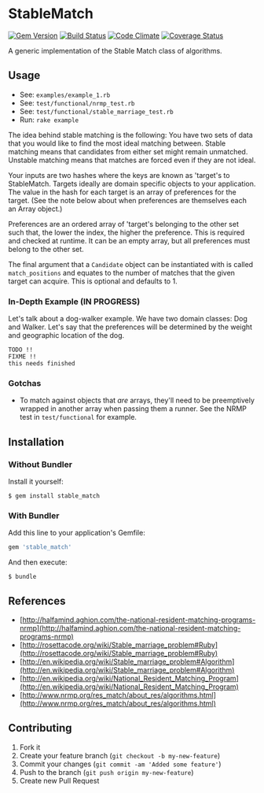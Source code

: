# StableMatch

[![Gem Version](https://badge.fury.io/rb/stable_match.png)](http://badge.fury.io/rb/stable_match)
[![Build Status](https://travis-ci.org/cookrn/stable_match.png?branch=master)](https://travis-ci.org/cookrn/stable_match)
[![Code Climate](https://codeclimate.com/github/cookrn/stable_match.png)](https://codeclimate.com/github/cookrn/stable_match)
[![Coverage Status](https://coveralls.io/repos/cookrn/stable_match/badge.png)](https://coveralls.io/r/cookrn/stable_match)

A generic implementation of the Stable Match class of algorithms.

## Usage

* See: `examples/example_1.rb`
* See: `test/functional/nrmp_test.rb`
* See: `test/functional/stable_marriage_test.rb`
* Run: `rake example`

The idea behind stable matching is the following: You have two sets of
data that you would like to find the most ideal matching between. Stable
matching means that candidates from either set might remain unmatched.
Unstable matching means that matches are forced even if they are not
ideal.

Your inputs are two hashes where the keys are known as 'target's to
StableMatch. Targets ideally are domain specific objects to your
application. The value in the hash for each target is an array of
preferences for the target. (See the note below about when preferences
are themselves each an Array object.)

Preferences are an ordered array of 'target's belonging to the other set
such that, the lower the index, the higher the preference. This is required
and checked at runtime. It can be an empty array, but all preferences must
belong to the other set.

The final argument that a `Candidate` object can be instantiated with is
called `match_positions` and equates to the number of matches that the
given target can acquire. This is optional and defaults to 1.

### In-Depth Example (IN PROGRESS)

Let's talk about a dog-walker example. We have two domain classes: Dog
and Walker. Let's say that the preferences will be determined by the
weight and geographic location of the dog.

```
TODO !!
FIXME !!
this needs finished
```

### Gotchas

* To match against objects that _are_ arrays, they'll need to be
  preemptively wrapped in another array when passing them a runner. See
  the NRMP test in `test/functional` for example.

## Installation

### Without Bundler

Install it yourself:

```
$ gem install stable_match
```

### With Bundler

Add this line to your application's Gemfile:

```ruby
gem 'stable_match'
```

And then execute:

```
$ bundle
```

## References

* [http://halfamind.aghion.com/the-national-resident-matching-programs-nrmp](http://halfamind.aghion.com/the-national-resident-matching-programs-nrmp)
* [http://rosettacode.org/wiki/Stable_marriage_problem#Ruby](http://rosettacode.org/wiki/Stable_marriage_problem#Ruby)
* [http://en.wikipedia.org/wiki/Stable_marriage_problem#Algorithm](http://en.wikipedia.org/wiki/Stable_marriage_problem#Algorithm)
* [http://en.wikipedia.org/wiki/National_Resident_Matching_Program](http://en.wikipedia.org/wiki/National_Resident_Matching_Program)
* [http://www.nrmp.org/res_match/about_res/algorithms.html](http://www.nrmp.org/res_match/about_res/algorithms.html)

## Contributing

1. Fork it
2. Create your feature branch (`git checkout -b my-new-feature`)
3. Commit your changes (`git commit -am 'Added some feature'`)
4. Push to the branch (`git push origin my-new-feature`)
5. Create new Pull Request
